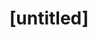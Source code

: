 ---
pid: llg146
title: "[untitled]"
location_transcription: City Hall/Line
coordinates: "[-75.165147195791, 39.952673157564]"
zipcode: '19119'
gen_neighborhood: Northwest Philadelphia
neighborhood: Mount Airy
outside_phl: 
age: '14'
age_range: 13-19
instagram: 
image_file_name: llg_146.jpg
proposal_transcription: |-
  CARSON WENTZ

  Real life looking
  Pardon my artistic ability


  Eagles
  11

  CarsonWentz
  6-1
topic: Sports
topic_summary: '0'
type: Sculpture Statue
keywords_other: eagles, football, carson wentz
credit: Lucas J-P HR 9-6 GFS
image_labels: 
twitter: 
facebook: 
permalink: "/monuments/llg146/"
layout: item-page
---